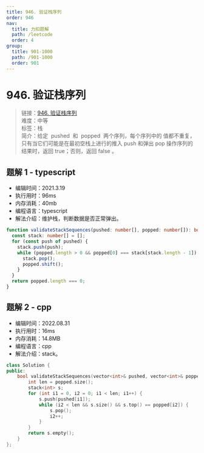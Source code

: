 ```yaml
---
title: 946. 验证栈序列
order: 946
nav:
  title: 力扣题解
  path: /leetcode
  order: 4
group:
  title: 901-1000
  path: /901-1000
  order: 901
---
```


# 946. 验证栈序列

> 链接：[946. 验证栈序列](https://leetcode-cn.com/problems/validate-stack-sequences/)  
> 难度：中等  
> 标签：栈  
> 简介：给定  pushed  和  popped  两个序列，每个序列中的 值都不重复，只有当它们可能是在最初空栈上进行的推入 push 和弹出 pop 操作序列的结果时，返回 true；否则，返回 false 。

## 题解 1 - typescript

- 编辑时间：2021.3.19
- 执行用时：96ms
- 内存消耗：40mb
- 编程语言：typescript
- 解法介绍：维护栈，判断数据是否正常弹出。

```typescript
function validateStackSequences(pushed: number[], popped: number[]): boolean {
  const stack: number[] = [];
  for (const push of pushed) {
    stack.push(push);
    while (popped.length > 0 && popped[0] === stack[stack.length - 1]) {
      stack.pop();
      popped.shift();
    }
  }
  return popped.length === 0;
}
```
## 题解 2 - cpp
- 编辑时间：2022.08.31
- 执行用时：16ms
- 内存消耗：14.8MB
- 编程语言：cpp
- 解法介绍：stack。
```cpp
class Solution {
public:
    bool validateStackSequences(vector<int>& pushed, vector<int>& popped) {
        int len = popped.size();
        stack<int> s;
        for (int i1 = 0, i2 = 0; i1 < len; i1++) {
            s.push(pushed[i1]);
            while (i2 < len && s.size() && s.top() == popped[i2]) {
                s.pop();
                i2++;
            }
        }
        return s.empty();
    }
};
```
